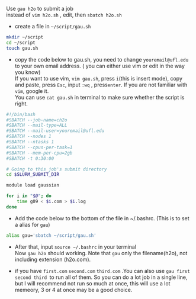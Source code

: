 Use `gau h2o` to submit a job  
instead of `vim h2o.sh` , edit, then `sbatch h2o.sh`

- create a file in `~/script/gau.sh`
```bash
mkdir ~/script
cd ~/script
touch gau.sh
```
- copy the code below to gau.sh, you need to change `youremail@ufl.edu` to your own email address.
   ( you can either use vim or edit in the way you know)  
   If you want to use vim,  `vim gau.sh`, press `i`(this is insert mode), copy and paste, press `Esc`, input `:wq` , press`enter`. If you are not familiar with `vim`, google it.  
   You can use `cat gau.sh` in terminal to make sure whether the script is right.
```bash
#!/bin/bash
#SBATCH --job-name=ch2o
#SBATCH --mail-type=ALL
#SBATCH --mail-user=youremail@ufl.edu
#SBATCH --nodes 1
#SBATCH --ntasks 1
#SBATCH --cpus-per-task=1
#SBATCH --mem-per-cpu=2gb
#SBATCH -t 0:30:00

# Going to this job's submit directory
cd $SLURM_SUBMIT_DIR

module load gaussian

for i in "$@"; do
    time g09 < $i.com > $i.log
done
```
- Add the code below to the bottom of the file in ~/.bashrc. (This is to set a alias for `gau`)
```bash
alias gau='sbatch ~/script/gau.sh'
```

- After that, input `source ~/.bashrc` in your terminal  
  Now `gau h2o` should working. Note that `gau` only the filename(h2o), not including extension (h2o.com).

- if you have `first.com` `second.com` `third.com` .You can also use `gau first second third `to run all of them. So you can do a lot job in a single line, but I will recommend not run so much at once, this will use a lot memeory, 3 or 4 at once may be a good choice.
